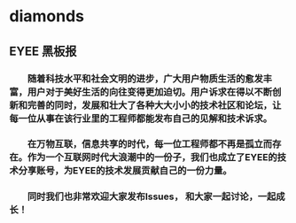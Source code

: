 # diamonds

## EYEE 黑板报

### &emsp;&emsp;随着科技水平和社会文明的进步，广大用户物质生活的愈发丰富，用户对于美好生活的向往变得更加迫切。用户诉求在得以不断创新和完善的同时，发展和壮大了各种大大小小的技术社区和论坛，让每一位从事在该行业里的工程师都能发布自己的见解和技术诉求。

### &emsp;&emsp;在万物互联，信息共享的时代，每一位工程师都不再是孤立而存在。作为一个互联网时代大浪潮中的一份子，我们也成立了EYEE的技术分享账号，为EYEE的技术发展贡献自己的一份力量。

### &emsp;&emsp;同时我们也非常欢迎大家发布Issues， 和大家一起讨论，一起成长！
